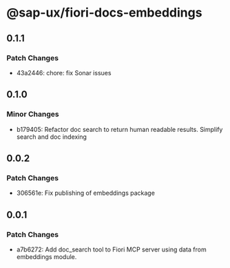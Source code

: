 # @sap-ux/fiori-docs-embeddings

## 0.1.1

### Patch Changes

-   43a2446: chore: fix Sonar issues

## 0.1.0

### Minor Changes

-   b179405: Refactor doc search to return human readable results. Simplify search and doc indexing

## 0.0.2

### Patch Changes

-   306561e: Fix publishing of embeddings package

## 0.0.1

### Patch Changes

-   a7b6272: Add doc_search tool to Fiori MCP server using data from embeddings module.
